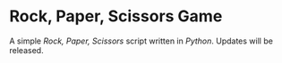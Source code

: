 # Rock, Paper, Scissors Game
A simple *Rock, Paper, Scissors* script written in *Python*. Updates will be released. 

